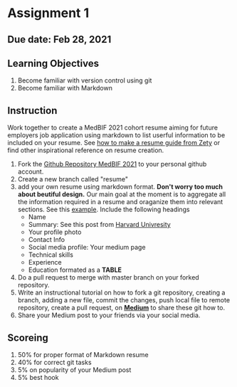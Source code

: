 # Assignment 1

## Due date: Feb 28, 2021

## Learning Objectives
1. Become familiar with version control using git
2. Become familiar with Markdown

## Instruction
Work together to create a MedBIF 2021 cohort resume aiming for future employers job application using markdown to list userful information to be included on your resume. See [how to make a resume guide from Zety](https://zety.com/blog/how-to-make-a-resume) or find other inspirational reference on resume creation.

1. Fork the [Github Repository MedBIF 2021](https://github.com/si-medbif/medbif2021) to your personal github account.
2. Create a new branch called "resume" 
3. add your own resume using markdown format. __Don't worry too much about beutiful design.__ Our main goal at the moment is to aggregate all the information required in a resume and oraganize them into relevant sections. See this [example](resume_example.md). Include the following headings
    - Name
    - Summary: See this post from [Harvard Univresity](https://ocs.fas.harvard.edu/files/ocs/files/hes-resume-cover-letter-guide.pdf)
    - Your profile photo
    - Contact Info
    - Social media profile: Your medium page
    - Technical skills
    - Experience
    - Education formated as a **TABLE** 
4. Do a pull request to merge with master branch on your forked repository.
5. Write an instructional tutorial on how to fork a git repository, creating a branch, adding a new file, commit the changes, push local file to remote repository, create a pull request, on [**Medium**](https://medium.com/) to share these git how to. 
6. Share your Medium post to your friends via your social media. 

## Scoreing
1. 50% for proper format of Markdown resume
2. 40% for correct git tasks
3. 5% on popularity of your Medium post
4. 5% best hook
